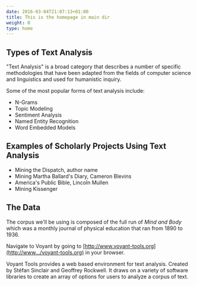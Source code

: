 ```yaml
---
date: 2016-03-04T21:07:13+01:00
title: This is the homepage in main dir
weight: 0
type: home
---
```

## Types of Text Analysis
"Text Analysis" is a broad category that describes a number of specific methodologies that have been adapted from the fields of computer science and linguistics and used for humanistic inquiry.

Some of the most popular forms of text analysis include:

* N-Grams
* Topic Modeling
* Sentiment Analysis
* Named Entity Recognition
* Word Embedded Models

## Examples of Scholarly Projects Using Text Analysis
* Mining the Dispatch, author name
* Mining Martha Ballard's Diary, Cameron Blevins
* America's Public Bible, Lincoln Mullen
* Mining Kissenger





## The Data
The corpus we'll be using is composed of the full run of _Mind and Body_ which was a monthly journal of physical education that ran from 1890 to 1936.

Navigate to Voyant by going to [http://www.voyant-tools.org](http://www.../voyant-tools.org) in your browser.


Voyant Tools provides a web based environment for text analysis. Created by Stéfan Sinclair and Geoffrey Rockwell. It draws on a variety of software libraries to create an array of options for users to analyze a corpus of text.

